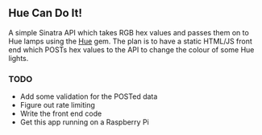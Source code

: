 ## Hue Can Do It!

A simple Sinatra API which takes RGB hex values and passes them on to Hue lamps using the [Hue](https://github.com/soffes/hue) gem. The plan is to have a static HTML/JS front end which POSTs hex values to the API to change the colour of some Hue lights.

### TODO

- Add some validation for the POSTed data
- Figure out rate limiting
- Write the front end code
- Get this app running on a Raspberry Pi

